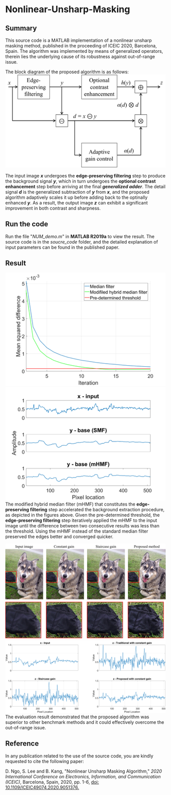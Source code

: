 # Nonlinear-Unsharp-Masking

## Summary
This source code is a MATLAB implementation of a nonlinear unsharp masking method, published in the proceeding of ICEIC 2020, Barcelona, Spain. The algorithm was implemented by means of generalized operators, therein lies the underlying cause of its robustness against out-of-range issue.

The block diagram of the proposed algorithm is as follows:
![Block-Diagram](/imgs/fig-2.jpg)

The input image ***x*** undergoes the **edge-preserving filtering** step to produce the background signal ***y***, which in turn undergoes the **optional contrast enhancement** step before arriving at the final ***generalized adder***. The detail signal ***d*** is the generalized subtraction of ***y*** from ***x***, and the proposed algorithm adaptively scales it up before adding back to the optinally enhanced ***y***. As a result, the output image ***z*** can exhibit a significant improvement in both contrast and sharpness.

## Run the code
Run the file "*NUM_demo.m*" in **MATLAB R2019a** to view the result. The source code is in the *soucre_code* folder, and the detailed explanation of input parameters can be found in the published paper.

## Result
![Background-Extraction](/imgs/background-extraction.jpg)
![SMF-mHMF](/imgs/smf-mhmf.jpg)
The modified hybrid median filter (mHMF) that constitutes the **edge-preserving filtering** step accelerated the background extraction procedure, as depicted in the figures above. Given the pre-determined threshold, the **edge-preserving filtering** step iteratively applied the mHMF to the input image until the difference between two consecutive results was less than the threshold. Using the mHMF instead of the standard median filter preserved the edges better and converged quicker.

![Evaluation](/imgs/evaluation.jpg)
![One-Line](/imgs/fig-4.jpg)
The evaluation result demonstrated that the proposed algorithm was superior to other benchmark methods and it could effectively overcome the out-of-range issue.

## Reference
In any publication related to the use of the source code, you are kindly requested to cite the following paper:

D. Ngo, S. Lee and B. Kang, "Nonlinear Unsharp Masking Algorithm," *2020 International Conference on Electronics, Information, and Communication (ICEIC)*, Barcelona, Spain, 2020, pp. 1-6, [doi: 10.1109/ICEIC49074.2020.9051376.](https://ieeexplore.ieee.org/abstract/document/9051376)
